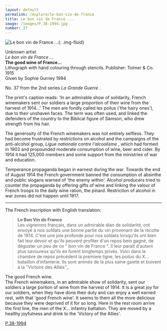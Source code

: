 ```yaml
---
layout: default
permalink: /explore/le-bon-vin-de-france
title: Le bon vin de France ...
image: /images/P.38-1994.jpg
number: 37
---
```

![Le bon vin de France ...]({{site.baseurl}}/images/P.38-1994.jpg){: .img-fluid}

Unknown artist  
_Le bon vin de France ..._  
**The good wine of France...**  
Lithograph with hand colouring through stencils. Publisher: Tolmer & Co. 1915  
Given by Sophie Gurney 1994  

No. 37 from the 2nd series _La Grande Guerre_ .

The print's caption reads: 'In an admirable show of solidarity, French winemakers sent our soldiers a large proportion of their wine from the harvest of 1914...' The men are fondly called les poilus ('the hairy ones'), due to their unshaven faces. The term was often used, and linked the defenders of the country to the Biblical figure of Samson, who drew strength from his hair.

The generosity of the French winemakers was not entirely selfless. They had become frustrated by restrictions on alcohol and the campaigns of the anti-alcohol group, _Ligue nationale contre l'alcoolisme_ , which had formed in 1903 and propounded moderate consumption of wine, beer and cider. By 1914 it had 125,000 members and some support from the ministries of war and education.

Temperance propaganda began in earnest during the war. Towards the end of August 1914 the French government banned the consumption of absinthe and public slogans warned of 'the enemy within'. Alcohol producers tried to counter the propaganda by offering gifts of wine and linking the valour of French troops to the daily wine ration, the pinard. Restriction of alcohol in war zones did not happen until 1917.

* * *

The French inscription with English translation:

> **Le Bon Vin de France**    
Les vignerons français, dans un admirable élan de solidarité, ont envoyé à nos soldats une bonne partie du vin provenant de la récolte de 1914. C'est une joie profonde pour nos soldats lorsqu'ils ont bien fait leur devoir et qu'ils peuvent profiter d'un repos bein gagné, de déguster un peu de ce " bon vin de France ". Il leur paraît d'autant plus savoureux qu'ils en furent longtemps privés. Voici dans la chambre de repos précédent la premiere ligne, les poilus du X... bataillon d'infanterie. Ils sont animés de la plus saine gaieté et boivent à la "Victoire des Alliés"_

The good French wine.  
The French winemakers, in an admirable show of solidarity, sent our soldiers a large portion of wine from the harvest of 1914. It is a great joy for our soldiers, when they have done their duty and can enjoy a well earned rest, with that 'good French wine'. It seems to them all the more delicious because they were deprived of it for so long. Here in the rest room arrive the first line, the men of the X... infantry battalion. They are moved by a healthy joyfulness and drink to the 'Victory of the Allies'.

[P.38-1994]({{site.collection_url}}id/object/198910)
